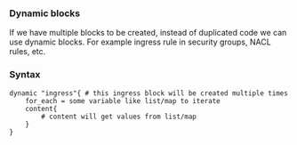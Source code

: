 ### Dynamic blocks
If we have multiple blocks to be created, instead of duplicated code we can use dynamic blocks. For example ingress rule in security groups, NACL rules, etc.

### Syntax
```
dynamic "ingress"{ # this ingress block will be created multiple times
    for_each = some variable like list/map to iterate
    content{
        # content will get values from list/map
    }
}
```